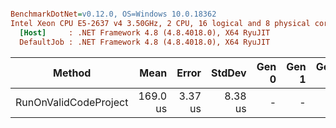 ``` ini

BenchmarkDotNet=v0.12.0, OS=Windows 10.0.18362
Intel Xeon CPU E5-2637 v4 3.50GHz, 2 CPU, 16 logical and 8 physical cores
  [Host]     : .NET Framework 4.8 (4.8.4018.0), X64 RyuJIT
  DefaultJob : .NET Framework 4.8 (4.8.4018.0), X64 RyuJIT


```
|                Method |     Mean |   Error |  StdDev | Gen 0 | Gen 1 | Gen 2 | Allocated |
|---------------------- |---------:|--------:|--------:|------:|------:|------:|----------:|
| RunOnValidCodeProject | 169.0 us | 3.37 us | 8.38 us |     - |     - |     - |         - |
